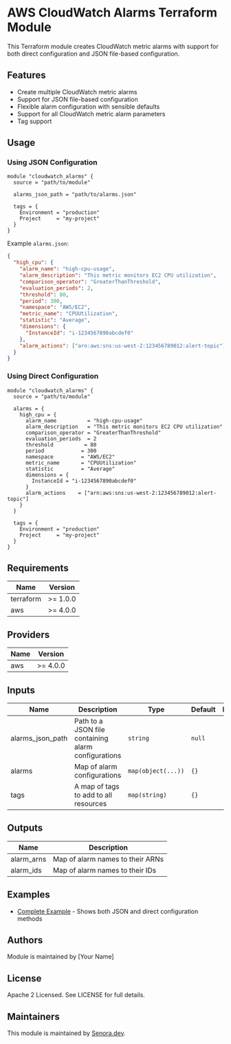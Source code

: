 # AWS CloudWatch Alarms Terraform Module

This Terraform module creates CloudWatch metric alarms with support for both direct configuration and JSON file-based configuration.

## Features

- Create multiple CloudWatch metric alarms
- Support for JSON file-based configuration
- Flexible alarm configuration with sensible defaults
- Support for all CloudWatch metric alarm parameters
- Tag support

## Usage

### Using JSON Configuration

```hcl
module "cloudwatch_alarms" {
  source = "path/to/module"

  alarms_json_path = "path/to/alarms.json"
  
  tags = {
    Environment = "production"
    Project     = "my-project"
  }
}
```

Example `alarms.json`:
```json
{
  "high_cpu": {
    "alarm_name": "high-cpu-usage",
    "alarm_description": "This metric monitors EC2 CPU utilization",
    "comparison_operator": "GreaterThanThreshold",
    "evaluation_periods": 2,
    "threshold": 80,
    "period": 300,
    "namespace": "AWS/EC2",
    "metric_name": "CPUUtilization",
    "statistic": "Average",
    "dimensions": {
      "InstanceId": "i-1234567890abcdef0"
    },
    "alarm_actions": ["arn:aws:sns:us-west-2:123456789012:alert-topic"]
  }
}
```

### Using Direct Configuration

```hcl
module "cloudwatch_alarms" {
  source = "path/to/module"

  alarms = {
    high_cpu = {
      alarm_name          = "high-cpu-usage"
      alarm_description   = "This metric monitors EC2 CPU utilization"
      comparison_operator = "GreaterThanThreshold"
      evaluation_periods  = 2
      threshold          = 80
      period            = 300
      namespace         = "AWS/EC2"
      metric_name       = "CPUUtilization"
      statistic         = "Average"
      dimensions = {
        InstanceId = "i-1234567890abcdef0"
      }
      alarm_actions    = ["arn:aws:sns:us-west-2:123456789012:alert-topic"]
    }
  }

  tags = {
    Environment = "production"
    Project     = "my-project"
  }
}
```

## Requirements

| Name | Version |
|------|---------|
| terraform | >= 1.0.0 |
| aws | >= 4.0.0 |

## Providers

| Name | Version |
|------|---------|
| aws | >= 4.0.0 |

## Inputs

| Name | Description | Type | Default | Required |
|------|-------------|------|---------|:--------:|
| alarms_json_path | Path to a JSON file containing alarm configurations | `string` | `null` | no |
| alarms | Map of alarm configurations | `map(object(...))` | `{}` | no |
| tags | A map of tags to add to all resources | `map(string)` | `{}` | no |

## Outputs

| Name | Description |
|------|-------------|
| alarm_arns | Map of alarm names to their ARNs |
| alarm_ids | Map of alarm names to their IDs |

## Examples

* [Complete Example](examples/complete) - Shows both JSON and direct configuration methods

## Authors

Module is maintained by [Your Name]

## License

Apache 2 Licensed. See LICENSE for full details.

## Maintainers

This module is maintained by [Senora.dev](https://senora.dev). 